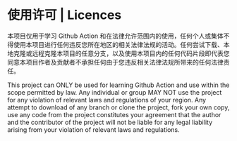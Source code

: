 # 使用许可 | Licences
本项目仅用于学习 Github Action 和在法律允许范围内的使用，任何个人或集体不得使用本项目进行任何违反您所在地区的相关法律法规的活动。任何尝试下载、本地克隆或远程克隆本项目的任意分支，以及使用本项目内的任何代码片段即代表您同意本项目作者及贡献者不承担任何由于您违反相关法律法规所带来的任何法律责任。

This project can ONLY be used for learning Github Action and use within the scope permitted by law. Any individual or group MAY NOT use the project for any violation of relevant laws and regulations of your region. Any attempt to download of any branch or clone the project, fork your own copy, use any code from the project constitutes your agreement that the author and the contributor of the project will not be liable for any legal liability arising from your violation of relevant laws and regulations.
